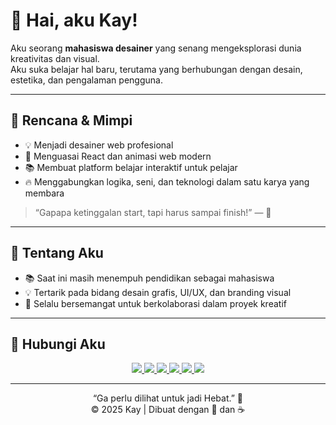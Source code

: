 # 👋 Hai, aku Kay!

Aku seorang **mahasiswa desainer** yang senang mengeksplorasi dunia kreativitas dan visual.  
Aku suka belajar hal baru, terutama yang berhubungan dengan desain, estetika, dan pengalaman pengguna.

---

## 🎯 Rencana & Mimpi

- 💡 Menjadi desainer web profesional  
- 🎨 Menguasai React dan animasi web modern  
- 📚 Membuat platform belajar interaktif untuk pelajar  
- 🔥 Menggabungkan logika, seni, dan teknologi dalam satu karya yang membara  

> “Gapapa ketinggalan start, tapi harus sampai finish!” — 🌙

---

## 🎨 Tentang Aku

- 📚 Saat ini masih menempuh pendidikan sebagai mahasiswa  
- 💡 Tertarik pada bidang desain grafis, UI/UX, dan branding visual  
- 🚀 Selalu bersemangat untuk berkolaborasi dalam proyek kreatif  

---

## 🤝 Hubungi Aku

<p align="center">
  <a href="mailto:emailkamu@gmail.com">
    <img src="https://img.shields.io/badge/Gmail-D14836?style=for-the-badge&logo=gmail&logoColor=white"/>
  </a>
  <a href="https://instagram.com/username">
    <img src="https://img.shields.io/badge/Instagram-E4405F?style=for-the-badge&logo=instagram&logoColor=white"/>
  </a>
  <a href="https://github.com/username">
    <img src="https://img.shields.io/badge/GitHub-181717?style=for-the-badge&logo=github&logoColor=white"/>
  </a>
  <a href="https://tiktok.com/@username">
    <img src="https://img.shields.io/badge/TikTok-000000?style=for-the-badge&logo=tiktok&logoColor=white"/>
  </a>
  <a href="https://x.com/username">
    <img src="https://img.shields.io/badge/X-000000?style=for-the-badge&logo=x&logoColor=white"/>
  </a>
  <a href="https://discord.com/users/username">
    <img src="https://img.shields.io/badge/Discord-5865F2?style=for-the-badge&logo=discord&logoColor=white"/>
  </a>
</p>

---

<p align="center">
  “Ga perlu dilihat untuk jadi Hebat.” 🌸  
  <br>© 2025 Kay | Dibuat dengan 💙 dan ☕
</p>
